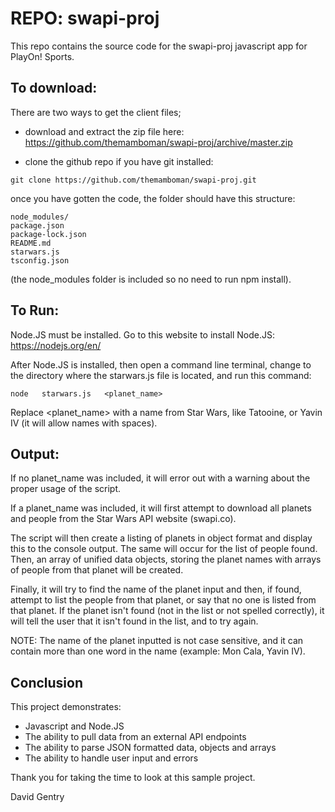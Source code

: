 # REPO: swapi-proj

This repo contains the source code for the swapi-proj javascript app for PlayOn! Sports.


## To download:

There are two ways to get the client files;
- download and extract the zip file here:
https://github.com/themamboman/swapi-proj/archive/master.zip

- clone the github repo if you have git installed:
```
git clone https://github.com/themamboman/swapi-proj.git
```

once you have gotten the code, the folder should have this structure:

```
node_modules/
package.json
package-lock.json
README.md
starwars.js
tsconfig.json
```

(the node_modules folder is included so no need to run npm install).

## To Run:

Node.JS must be installed.  Go to this website to install Node.JS: https://nodejs.org/en/

After Node.JS is installed, then open a command line terminal, change to the directory where the starwars.js file is located, and run this command:

```
node   starwars.js   <planet_name>
```
Replace <planet_name> with a name from Star Wars, like Tatooine, or Yavin IV  (it will allow names with spaces).

## Output:

If no planet_name was included, it will error out with a warning about the proper usage of the script.

If a planet_name was included, it will first attempt to download all planets and people from the Star Wars API website (swapi.co).

The script will then create a listing of planets in object format and display this to the console output. The same will occur for the list of people found. Then, an array of unified data objects, storing the planet names with arrays of people from that planet will be created.

Finally, it will try to find the name of the planet input and then, if found, attempt to list the people from that planet, or say that no one is listed from that planet. If the planet isn't found (not in the list or not spelled correctly), it will tell the user that it isn't found in the list, and to try again.

NOTE: The name of the planet inputted is not case sensitive, and it can contain more than one word in the name (example: Mon Cala, Yavin IV).



## Conclusion

This project demonstrates:

- Javascript and Node.JS
- The ability to pull data from an external API endpoints
- The ability to parse JSON formatted data, objects and arrays
- The ability to handle user input and errors

Thank you for taking the time to look at this sample project.

David Gentry
